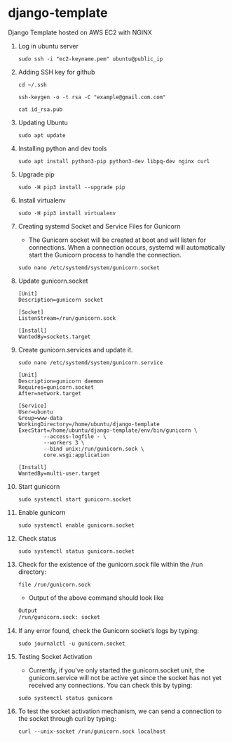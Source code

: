 # django-template
Django Template hosted on AWS EC2 with NGINX

1. Log in ubuntu server
    ```console
    sudo ssh -i "ec2-keyname.pem" ubuntu@public_ip
    ```

1. Adding SSH key for github
    ```console
    cd ~/.ssh
    ```
    ```console
    ssh-keygen -o -t rsa -C "example@gmail.com.com"
    ```
    ```console
    cat id_rsa.pub
    ```

1. Updating Ubuntu
    ```console
    sudo apt update
    ```

1. Installing python and dev tools
    ```console
    sudo apt install python3-pip python3-dev libpq-dev nginx curl
    ```

1. Upgrade pip
    ```console
    sudo -H pip3 install --upgrade pip
    ```

1. Install virtualenv
    ```console
    sudo -H pip3 install virtualenv
    ```

1. Creating systemd Socket and Service Files for Gunicorn
    - The Gunicorn socket will be created at boot and will listen for connections. When a connection occurs, systemd will automatically start the Gunicorn process to handle the connection.
    ```console
    sudo nano /etc/systemd/system/gunicorn.socket
    ```

1. Update gunicorn.socket
    ```socket
    [Unit]
    Description=gunicorn socket

    [Socket]
    ListenStream=/run/gunicorn.sock

    [Install]
    WantedBy=sockets.target
    ```

1. Create gunicorn.services and update it.
    ```console
    sudo nano /etc/systemd/system/gunicorn.service
    ```
    ```console
    [Unit]
    Description=gunicorn daemon
    Requires=gunicorn.socket
    After=network.target

    [Service]
    User=ubuntu
    Group=www-data
    WorkingDirectory=/home/ubuntu/django-template
    ExecStart=/home/ubuntu/django-template/env/bin/gunicorn \
            --access-logfile - \
            --workers 3 \
            --bind unix:/run/gunicorn.sock \
            core.wsgi:application

    [Install]
    WantedBy=multi-user.target
    ```

1. Start gunicorn
    ```console
    sudo systemctl start gunicorn.socket
    ```

1. Enable gunicorn
    ```console
    sudo systemctl enable gunicorn.socket
    ```

1. Check status
    ```console
    sudo systemctl status gunicorn.socket
    ```

1. Check for the existence of the gunicorn.sock file within the /run directory:
    ```console
    file /run/gunicorn.sock
    ```

    - Output of the above command should look like
    ```bash
    Output
    /run/gunicorn.sock: socket
    ```

1. If any error found, check the Gunicorn socket’s logs by typing:
    ```console
    sudo journalctl -u gunicorn.socket
    ```

1. Testing Socket Activation
    - Currently, if you’ve only started the gunicorn.socket unit, the gunicorn.service will not be active yet since the socket has not yet received any connections. You can check this by typing:
    ```console
    sudo systemctl status gunicorn
    ```

1. To test the socket activation mechanism, we can send a connection to the socket through curl by typing:
    ```console
    curl --unix-socket /run/gunicorn.sock localhost
    ```